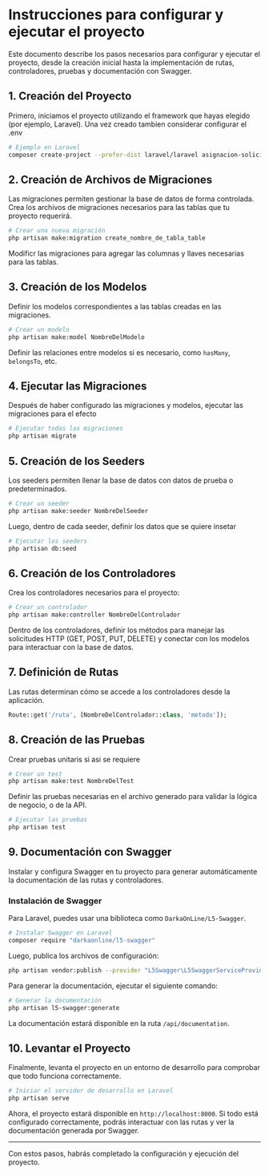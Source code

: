 
# Instrucciones para configurar y ejecutar el proyecto

Este documento describe los pasos necesarios para configurar y ejecutar el proyecto, desde la creación inicial hasta la implementación de rutas, controladores, pruebas y documentación con Swagger.

## 1. Creación del Proyecto

Primero, iniciamos el proyecto utilizando el framework que hayas elegido (por ejemplo, Laravel). 
Una vez creado tambien considerar configurar el .env

```bash
# Ejemplo en Laravel
composer create-project --prefer-dist laravel/laravel asignacion-solicitudesx
```

## 2. Creación de Archivos de Migraciones

Las migraciones permiten gestionar la base de datos de forma controlada. Crea los archivos de migraciones necesarios para las tablas que tu proyecto requerirá.

```bash
# Crear una nueva migración
php artisan make:migration create_nombre_de_tabla_table
```

Modificr las migraciones para agregar las columnas y llaves necesarias para las tablas.

## 3. Creación de los Modelos

Definir los modelos correspondientes a las tablas creadas en las migraciones. 

```bash
# Crear un modelo
php artisan make:model NombreDelModelo
```

Definir las relaciones entre modelos si es necesario, como `hasMany`, `belongsTo`, etc.

## 4. Ejecutar las Migraciones

Después de haber configurado las migraciones y modelos, ejecutar las migraciones para el efecto

```bash
# Ejecutar todas las migraciones
php artisan migrate
```

## 5. Creación de los Seeders

Los seeders permiten llenar la base de datos con datos de prueba o predeterminados.
```bash
# Crear un seeder
php artisan make:seeder NombreDelSeeder
```

Luego, dentro de cada seeder, definir los datos que se quiere insetar

```bash
# Ejecutar los seeders
php artisan db:seed
```

## 6. Creación de los Controladores

Crea los controladores necesarios para el proyecto:

```bash
# Crear un controlador
php artisan make:controller NombreDelControlador
```

Dentro de los controladores, definir los métodos para manejar las solicitudes HTTP (GET, POST, PUT, DELETE) y conectar con los modelos para interactuar con la base de datos.

## 7. Definición de Rutas

Las rutas determinan cómo se accede a los controladores desde la aplicación.

```php
Route::get('/ruta', [NombreDelControlador::class, 'metodo']);
```
## 8. Creación de las Pruebas

Crear pruebas unitaris si asi se requiere

```bash
# Crear un test
php artisan make:test NombreDelTest
```

Definir las pruebas necesarias en el archivo generado para validar la lógica de negocio, o de la API.

```bash
# Ejecutar las pruebas
php artisan test
```

## 9. Documentación con Swagger

Instalar y configura Swagger en tu proyecto para generar automáticamente la documentación de las rutas y controladores.

### Instalación de Swagger

Para Laravel, puedes usar una biblioteca como `DarkaOnLine/L5-Swagger`.

```bash
# Instalar Swagger en Laravel
composer require "darkaonline/l5-swagger"
```

Luego, publica los archivos de configuración:

```bash
php artisan vendor:publish --provider "L5Swagger\L5SwaggerServiceProvider"
```

Para generar la documentación, ejecutar el siguiente comando:

```bash
# Generar la documentación
php artisan l5-swagger:generate
```

La documentación estará disponible en la ruta `/api/documentation`.

## 10. Levantar el Proyecto

Finalmente, levanta el proyecto en un entorno de desarrollo para comprobar que todo funciona correctamente. 
```bash
# Iniciar el servidor de desarrollo en Laravel
php artisan serve
```

Ahora, el proyecto estará disponible en `http://localhost:8000`. Si todo está configurado correctamente, podrás interactuar con las rutas y ver la documentación generada por Swagger.

---

Con estos pasos, habrás completado la configuración y ejecución del proyecto.